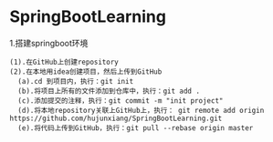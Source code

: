# SpringBootLearning

1.搭建springboot环境

    (1).在GitHub上创建repository
    (2).在本地用idea创建项目，然后上传到GitHub
      (a).cd 到项目内，执行：git init
      (b).将项目上所有的文件添加到仓库中，执行：git add .
      (c).添加提交的注释，执行：git commit -m "init project"
      (d).将本地repository关联上GitHub上，执行： git remote add origin https://github.com/hujunxiang/SpringBootLearning.git
      (e).将代码上传到GitHub，执行：git pull --rebase origin master
    
